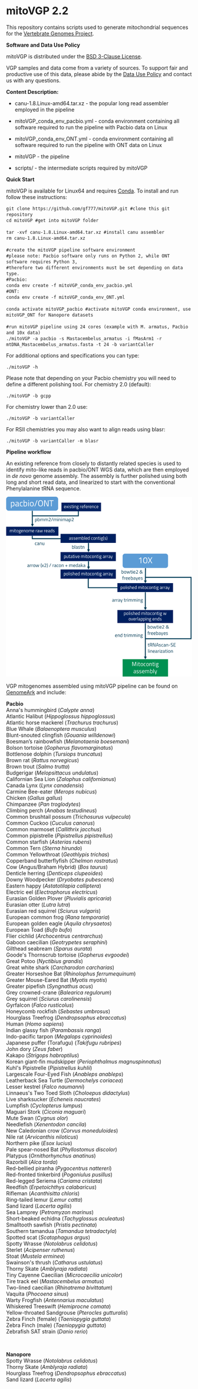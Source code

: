 # mitoVGP 2.2
This repository contains scripts used to generate mitochondrial sequences for the <a href="http://www.vertebrategenomesproject.org">Vertebrate Genomes Project</a>.

<b>Software and Data Use Policy</b>

mitoVGP is distributed under the <a href="LICENSE.txt">BSD 3-Clause License</a>.

VGP samples and data come from a variety of sources. To support fair and productive use of this data, please abide by the <a href="https://genome10k.soe.ucsc.edu/data-use-policies/">Data Use Policy</a> and contact us with any questions.

<b>Content Description:</b>

- canu-1.8.Linux-amd64.tar.xz - the popular long read assembler employed in the pipeline

- mitoVGP_conda_env_pacbio.yml - conda environment containing all software required to run the pipeline with Pacbio data on Linux

- mitoVGP_conda_env_ONT.yml - conda environment containing all software required to run the pipeline with ONT data on Linux

- mitoVGP - the pipeline

- scripts/ - the intermediate scripts required by mitoVGP

<b>Quick Start</b>

mitoVGP is available for Linux64 and requires <a href="https://docs.conda.io/projects/conda/en/latest/user-guide/install/#regular-installation">Conda</a>. To install and run follow these instructions:

```
git clone https://github.com/gf777/mitoVGP.git #clone this git repository
cd mitoVGP #get into mitoVGP folder

tar -xvf canu-1.8.Linux-amd64.tar.xz #install canu assembler
rm canu-1.8.Linux-amd64.tar.xz

#create the mitoVGP pipeline software environment
#please note: Pacbio software only runs on Python 2, while ONT software requires Python 3,
#therefore two different environments must be set depending on data type.
#Pacbio:
conda env create -f mitoVGP_conda_env_pacbio.yml
#ONT:
conda env create -f mitoVGP_conda_env_ONT.yml

conda activate mitoVGP_pacbio #activate mitoVGP conda environment, use mitoVGP_ONT for Nanopore datasets

#run mitoVGP pipeline using 24 cores (example with M. armatus, Pacbio and 10x data)
./mitoVGP -a pacbio -s Mastacembelus_armatus -i fMasArm1 -r mtDNA_Mastacembelus_armatus.fasta -t 24 -b variantCaller
```

For additional options and specifications you can type:
```
./mitoVGP -h
```

Please note that depending on your Pacbio chemistry you will need to define a different polishing tool.
For chemistry 2.0 (default):
```
./mitoVGP -b gcpp
```
For chemistry lower than 2.0 use:
```
./mitoVGP -b variantCaller
```
For RSII chemistries you may also want to align reads using blasr:
```
./mitoVGP -b variantCaller -m blasr
```


<b> Pipeline workflow </b>

An existing reference from closely to distantly related species is used to identify mito-like reads in pacbio/ONT WGS data, which are then employed in <i>de novo</i> genome assembly. The assembly is further polished using both long and short read data, and linearized to start with the conventional Phenylalanine tRNA sequence.

<p align="center">
	<img src="mitoVGP_pipeline_Rockefeller_v.2.2.png" />
</p>

VGP mitogenomes assembled using mitoVGP pipeline can be found on <a href="https://vgp.github.io/genomeark/">GenomeArk</a> and include:

<b>Pacbio</b><br/>
Anna's hummingbird (<i>Calypte anna</i>)<br/>
Atlantic Halibut (<i>Hippoglossus hippoglossus</i>)<br/>
Atlantic horse mackerel (<i>Trachurus trachurus</i>)<br/>
Blue Whale (<i>Balaenoptera musculus</i>)<br/>
Blunt-snouted clingfish (<i>Gouania willdenowi</i>)<br/>
Boesman’s rainbowfish (<i>Melanotaenia boesemani</i>)<br/>
Bolson tortoise (<i>Gopherus flavomarginatus</i>)<br/>
Bottlenose dolphin (<i>Tursiops truncatus</i>)<br/>
Brown rat (<i>Rattus norvegicus</i>)<br/>
Brown trout (<i>Salmo trutta</i>)<br/>
Budgerigar (<i>Melopsittacus undulatus</i>)<br/>
Californian Sea Lion (<i>Zalophus californianus</i>)<br/>
Canada Lynx (<i>Lynx canadensis</i>)<br/>
Carmine Bee-eater (<i>Merops nubicus</i>)<br/>
Chicken (<i>Gallus gallus</i>)<br/>
Chimpanzee (<i>Pan troglodytes</i>)<br/>
Climbing perch (<i>Anabas testudineus</i>)<br/>
Common brushtail possum (<i>Trichosurus vulpecula</i>)<br/>
Common Cuckoo (<i>Cuculus canorus</i>)<br/>
Common marmoset (<i>Callithrix jacchus</i>)<br/>
Common pipistrelle (<i>Pipistrellus pipistrellus</i>)<br/>
Common starfish (<i>Asterias rubens</i>)<br/>
Common Tern (<i>Sterna hirundo</i>)<br/>
Common Yellowthroat (<i>Geothlypis trichas</i>)<br/>
Copperband butterflyfish (<i>Chelmon rostratus</i>)<br/>
Cow (Angus/Braham Hybrid) (<i>Bos taurus</i>)<br/>
Denticle herring (<i>Denticeps clupeoides</i>)<br/>
Downy Woodpecker (<i>Dryobates pubescens</i>)<br/>
Eastern happy (<i>Astatotilapia calliptera</i>)<br/>
Electric eel (<i>Electrophorus electricus</i>)<br/>
Eurasian Golden Plover (<i>Pluvialis apricaria</i>)<br/>
Eurasian otter (<i>Lutra lutra</i>)<br/>
Eurasian red squirrel (<i>Sciurus vulgaris</i>)<br/>
European common frog (<i>Rana temporaria</i>)<br/>
European golden eagle (<i>Aquila chrysaetos</i>)<br/>
European Toad (<i>Bufo bufo</i>)<br/>
Flier cichlid (<i>Archocentrus centrarchus</i>)<br/>
Gaboon caecilian (<i>Geotrypetes seraphini</i>)<br/>
Gilthead seabream (<i>Sparus aurata</i>)<br/>
Goode's Thornscrub tortoise (<i>Gopherus evgoodei</i>)<br/>
Great Potoo (<i>Nyctibius grandis</i>)<br/>
Great white shark (<i>Carcharodon carcharias</i>)<br/>
Greater Horseshoe Bat (<i>Rhinolophus ferrumequinum</i>)<br/>
Greater Mouse-Eared Bat (<i>Myotis myotis</i>)<br/>
Greater pipefish (<i>Syngnathus acus</i>)<br/>
Grey crowned-crane (<i>Balearica regulorum</i>)<br/>
Grey squirrel (<i>Sciurus carolinensis</i>)<br/>
Gyrfalcon (<i>Falco rusticolus</i>)<br/>
Honeycomb rockfish (<i>Sebastes umbrosus</i>)<br/>
Hourglass Treefrog (<i>Dendropsophus ebraccatus</i>)<br/>
Human (<i>Homo sapiens</i>)<br/>
Indian glassy fish (<i>Parambassis ranga</i>)<br/>
Indo-pacific tarpon (<i>Megalops cyprinoides</i>)<br/>
Japanese puffer (Torafugu) (<i>Takifugu rubripes</i>)<br/>
John dory (<i>Zeus faber</i>)<br/>
Kakapo (<i>Strigops habroptilus</i>)<br/>
Korean giant-fin mudskipper (<i>Periophthalmus magnuspinnatus</i>)<br/>
Kuhl's Pipistrelle (<i>Pipistrellus kuhlii</i>)<br/>
Largescale Four-Eyed Fish (<i>Anableps anableps</i>)<br/>
Leatherback Sea Turtle (<i>Dermochelys coriacea</i>)<br/>
Lesser kestrel (<i>Falco naumanni</i>)<br/>
Linnaeus's Two Toed Sloth (<i>Choloepus didactylus</i>)<br/>
Live sharksucker (<i>Echeneis naucrates</i>)<br/>
Lumpfish (<i>Cyclopterus lumpus</i>)<br/>
Maguari Stork (<i>Ciconia maguari</i>)<br/>
Mute Swan (<i>Cygnus olor</i>)<br/>
Needlefish (<i>Xenentodon cancila</i>)<br/>
New Caledonian crow (<i>Corvus moneduloides</i>)<br/>
Nile rat (<i>Arvicanthis niloticus</i>)<br/>
Northern pike (<i>Esox lucius</i>)<br/>
Pale spear-nosed Bat (<i>Phyllostomus discolor</i>)<br/>
Platypus (<i>Ornithorhynchus anatinus</i>)<br/>
Razorbill (<i>Alca torda</i>)<br/>
Red-bellied piranha (<i>Pygocentrus nattereri</i>)<br/>
Red-fronted tinkerbird (<i>Pogoniulus pusillus</i>)<br/>
Red-legged Seriema (<i>Cariama cristata</i>)<br/>
Reedfish (<i>Erpetoichthys calabaricus</i>)<br/>
Rifleman (<i>Acanthisitta chloris</i>)<br/>
Ring-tailed lemur (<i>Lemur catta</i>)<br/>
Sand lizard (<i>Lacerta agilis</i>)<br/>
Sea Lamprey (<i>Petromyzon marinus</i>)<br/>
Short-beaked echidna (<i>Tachyglossus aculeatus</i>)<br/>
Smalltooth sawfish (<i>Pristis pectinata</i>)<br/>
Southern tamandua (<i>Tamandua tetradactyla</i>)<br/>
Spotted scat (<i>Scatophagus argus</i>)<br/>
Spotty Wrasse (<i>Notolabrus celidotus</i>)<br/>
Sterlet (<i>Acipenser ruthenus</i>)<br/>
Stoat (<i>Mustela erminea</i>)<br/>
Swainson's thrush (<i>Catharus ustulatus</i>)<br/>
Thorny Skate (<i>Amblyraja radiata</i>)<br/>
Tiny Cayenne Caecilian (<i>Microcaecilia unicolor</i>)<br/>
Tire track eel (<i>Mastacembelus armatus</i>)<br/>
Two-lined caecilian (<i>Rhinatrema bivittatum</i>)<br/>
Vaquita (<i>Phocoena sinus</i>)<br/>
Warty Frogfish (<i>Antennarius maculatus</i>)<br/>
Whiskered Treeswift (<i>Hemiprocne comata</i>)<br/>
Yellow-throated Sandgrouse (<i>Pterocles gutturalis</i>)<br/>
Zebra Finch (female) (<i>Taeniopygia guttata</i>)<br/>
Zebra Finch (male) (<i>Taeniopygia guttata</i>)<br/>
Zebrafish SAT strain (<i>Danio rerio</i>)<br/>

<br/>

<b>Nanopore</b><br/>
Spotty Wrasse	(<i>Notolabrus celidotus</i>)<br/>
Thorny Skate	(<i>Amblyraja radiata</i>)<br/>
Hourglass Treefrog	(<i>Dendropsophus ebraccatus</i>)<br/>
Sand lizard	(<i>Lacerta agilis</i>)<br/>